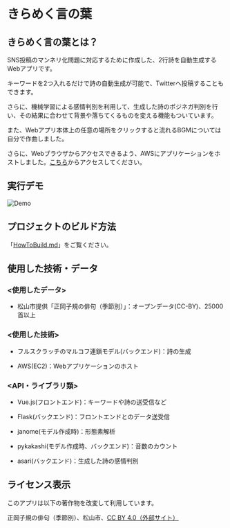 # きらめく言の葉

## きらめく言の葉とは？

SNS投稿のマンネリ化問題に対応するために作成した、2行詩を自動生成するWebアプリです。

キーワードを2つ入れるだけで詩の自動生成が可能で、Twitterへ投稿することもできます。

さらに、機械学習による感情判別を利用して、生成した詩のポジネガ判別を行い、その結果に合わせて背景や落ちてくるものを変える機能もついています。

また、Webアプリ本体上の任意の場所をクリックすると流れるBGMについては自分で作曲しました。

さらに、Webブラウザからアクセスできるよう、AWSにアプリケーションをホストしました。[こちら](http://kirameku-kotonoha.link/)からアクセスしてください。

## 実行デモ

![Demo](https://github.com/BraveDragon/Kirameku-Kotonoha/blob/main/Demo.gif)

## プロジェクトのビルド方法

「[HowToBuild.md](https://github.com/BraveDragon/Kirameku-Kotonoha/blob/main/HowToBuild.md)」をご覧ください。

## 使用した技術・データ

### <使用したデータ>

- 松山市提供「正岡子規の俳句（季節別）」：オープンデータ(CC-BY)、25000首以上

### <使用した技術>

- フルスクラッチのマルコフ連鎖モデル(バックエンド)：詩の生成

- AWS(EC2)：Webアプリケーションのホスト

### <API・ライブラリ類>

- Vue.js(フロントエンド)：キーワードや詩の送受信など

- Flask(バックエンド)：フロントエンドとのデータ送受信

- janome(モデル作成時)：形態素解析

- pykakashi(モデル作成時、バックエンド)：音数のカウント

- asari(バックエンド)：生成した詩の感情判別

## ライセンス表示

このアプリは以下の著作物を改変して利用しています。

正岡子規の俳句（季節別）、松山市、[CC BY 4.0（外部サイト）](https://creativecommons.org/licenses/by/4.0/)

